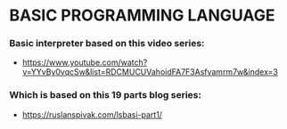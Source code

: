 # BASIC PROGRAMMING LANGUAGE 
### Basic interpreter based on this video series:
* https://www.youtube.com/watch?v=YYvBy0vqcSw&list=RDCMUCUVahoidFA7F3Asfvamrm7w&index=3
### Which is based on this 19 parts blog series:
* https://ruslanspivak.com/lsbasi-part1/
